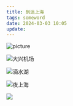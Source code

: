 ```yaml
---
title: 到达上海
tags: someword
date: 2024-03-03 10:05
update:
---
```


![picture](https://to-d.obs.myhuaweicloud.com/%E6%97%85%E9%80%94-%E7%94%A8%E4%BD%9C%E5%9B%BE%E5%BA%8A/%E6%9C%BA%E5%9C%BA%E7%9A%84%E6%A4%85%E5%AD%90.jpg)  

![大兴机场](https://to-d.obs.myhuaweicloud.com/%E6%97%85%E9%80%94-%E7%94%A8%E4%BD%9C%E5%9B%BE%E5%BA%8A/27833DDD2BC2DDFB5B93719CA2C3B1C9.jpg)  

![滴水湖](https://to-d.obs.myhuaweicloud.com/%E6%97%85%E9%80%94-%E7%94%A8%E4%BD%9C%E5%9B%BE%E5%BA%8A/BF1A7240BD1DAC101A8F1E7A48F42F0C.jpg)

![夜上海](https://to-d.obs.myhuaweicloud.com/%E6%97%85%E9%80%94-%E7%94%A8%E4%BD%9C%E5%9B%BE%E5%BA%8A/CB29242B7AFA57005BF126C24765E24D.jpg)  

![](https://to-d.obs.myhuaweicloud.com/%E6%97%85%E9%80%94-%E7%94%A8%E4%BD%9C%E5%9B%BE%E5%BA%8A/F3B7424B5DA9EB623B97A75768DE6433.jpg)  





